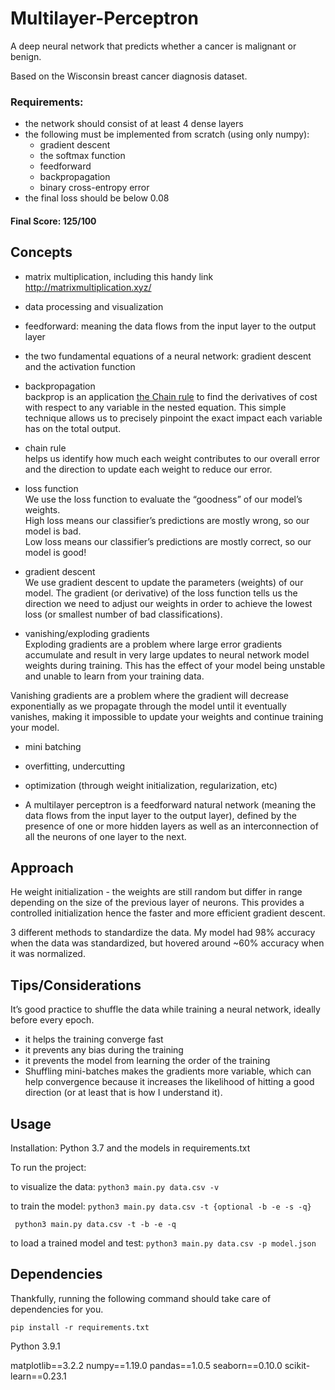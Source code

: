 
# Multilayer-Perceptron

A deep neural network that predicts whether a cancer is malignant or benign. <br>

Based on the Wisconsin breast cancer diagnosis dataset.

### Requirements:
* the network should consist of at least 4 dense layers 
* the following must be implemented from scratch (using only numpy):
	-  gradient descent
	-  the softmax function
	-  feedforward
	-  backpropagation
	-  binary cross-entropy error
* the final loss should be below 0.08

#### Final Score: 125/100


## Concepts

- matrix multiplication, including this handy link http://matrixmultiplication.xyz/

- data processing and visualization

- feedforward: meaning the data flows from the input layer to the output layer

- the two fundamental equations of a neural network: gradient descent and the activation function

- backpropagation <br>
backprop is an application [the Chain rule](https://youtu.be/YG15m2VwSjA) to find the derivatives of cost with respect to any variable in the nested equation. This simple technique allows us to precisely pinpoint the exact impact each variable has on the total output.

- chain rule <br>
helps us identify how much each weight contributes to our overall error and the direction to update each weight to reduce our error.

- loss function <br>
We use the loss function to evaluate the “goodness” of our model’s weights. <br>
High loss means our classifier’s predictions are mostly wrong, so our model is bad.  <br>
Low loss means our classifier’s predictions are mostly correct, so our model is good! <br>

- gradient descent <br>
We use gradient descent to update the parameters (weights) of our model. The gradient (or derivative) of the loss function tells us the direction we need to adjust our weights in order to achieve the lowest loss (or smallest number of bad classifications). 

- vanishing/exploding gradients <br>
Exploding gradients are a problem where large error gradients accumulate and result in very large updates to neural network model weights during training. This has the effect of your model being unstable and unable to learn from your training data.

Vanishing gradients are a problem where the gradient will decrease exponentially as we propagate through the model until it eventually vanishes, making it impossible to update your weights and continue training your model.

- mini batching


- overfitting, undercutting


- optimization (through weight initialization, regularization, etc)

- A multilayer perceptron is a feedforward natural network (meaning the data flows from the input layer to the output layer), defined by the presence of one or more hidden layers as well as an interconnection of all the neurons of one layer to the next.

## Approach





He weight initialization - the weights are still random but differ in range depending on the size of the previous layer of neurons. This provides a controlled initialization hence the faster and more efficient gradient descent.

3 different methods to standardize the data. My model had 98% accuracy when the data was standardized, but hovered around ~60% accuracy when it was normalized. 


## Tips/Considerations

It’s good practice to shuffle the data while training a neural network, ideally before every epoch. 

* it helps the training converge fast
* it prevents any bias during the training
* it prevents the model from learning the order of the training
* Shuffling mini-batches makes the gradients more variable, which can help convergence because it increases the likelihood of hitting a good direction (or at least that is how I understand it).


## Usage

Installation: Python 3.7 and the models in requirements.txt

To run the project:

to visualize the data:
```python3 main.py data.csv -v```

to train the model:
```python3 main.py data.csv -t {optional -b -e -s -q} ```

``` python3 main.py data.csv -t -b -e -q```

to load a trained model and test:
```python3 main.py data.csv -p model.json```

## Dependencies

Thankfully, running the following command should take care of dependencies for you.

```pip install -r requirements.txt```

Python 3.9.1

matplotlib==3.2.2
numpy==1.19.0
pandas==1.0.5
seaborn==0.10.0
scikit-learn==0.23.1
